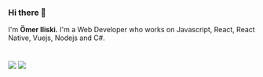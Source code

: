 ### Hi there 👋
I'm **Ömer Iliski.**
I'm a Web Developer who works on Javascript, React, React Native, Vuejs, Nodejs and C#.
#
<div>
<img src="https://github-readme-stats.vercel.app/api?username=omeriliski&show_icons=true&theme=tokyonight"/>                                   
<img src="https://github-readme-stats.vercel.app/api/top-langs/?username=omeriliski&layout=compact&hide=python"/>
</div>
<!--
**omeriliski/omeriliski** is a ✨ _special_ ✨ repository because its `README.md` (this file) appears on your GitHub profile.
<img src="https://revelry.co/wp-content/uploads/2019/05/react-native-UX-design.gif" width="200px" height="200px"/>
Here are some ideas to get you started:

- 🔭 I’m currently working on ...
- 🌱 I’m currently learning ...
- 👯 I’m looking to collaborate on ...
- 🤔 I’m looking for help with ...
- 💬 Ask me about ...
- 📫 How to reach me: ...
- 😄 Pronouns: ...
- ⚡ Fun fact: ...
-->
